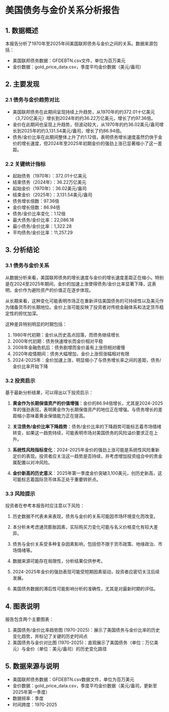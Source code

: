 # 美国债务与金价关系分析报告

## 1. 数据概述

本报告分析了1970年至2025年间美国联邦债务与金价之间的关系。数据来源包括：
- 美国联邦债务数据：GFDEBTN.csv文件，单位为百万美元
- 金价数据：gold_price_data.csv，季度平均金价数据（美元/盎司）

## 2. 主要发现

### 2.1 债务与金价趋势对比
- 美国联邦债务在此期间呈现持续上升趋势，从1970年的约372.01十亿美元（3,720亿美元）增长到2024年的约36.22万亿美元，增长了约97.36倍。
- 金价在此期间也呈现上升趋势，但波动较大，从1970年的约36.02美元/盎司增长到2025年的约3,131.54美元/盎司，增长了约86.94倍。
- 债务/金价比率在此期间整体上升了约1.12倍，表明债务增长速度虽然仍快于金价的增长速度，但2024年至2025年初期金价的强劲上涨已显著缩小了这一差距。

### 2.2 关键统计指标
- 起始债务（1970年）：372.01十亿美元
- 结束债务（2024年）：36.22万亿美元
- 起始金价（1970年）：36.02美元/盎司
- 结束金价（2025年）：3,131.54美元/盎司
- 债务增长倍数：97.36倍
- 金价增长倍数：86.94倍
- 债务/金价比率变化：1.12倍
- 最大债务/金价比率：22,086.18
- 最小债务/金价比率：1,322.28
- 平均债务/金价比率：11,257.29

## 3. 分析结论

### 3.1 债务与金价关系
从数据分析来看，美国联邦债务的增长速度与金价的增长速度差距正在缩小。特别是在2024至2025年期间，金价的加速上涨使得债务/金价比率显著下降，这表明，金价作为避险资产的价值正在逐步体现。

从长期来看，这种变化可能表明市场正在重新评估美国债务的可持续性以及美元作为储备货币的长期地位。金价上涨可能反映了投资者对传统金融体系和法定货币稳定性的担忧加深。

这种差异特别明显的时期包括：
1. 1980年代初期：金价从历史高点回落，而债务继续增长
2. 2000年代初期：债务快速增长而金价相对平稳
3. 2008年金融危机后：债务剧增而金价虽有上涨但相对缓慢
4. 2020年疫情期间：债务大幅增加，金价上涨但涨幅相对有限
5. 2024-2025年：金价加速上涨，明显缩小了与债务增长率之间的差距，债务/金价比率开始下降

### 3.2 投资启示
基于最新分析结果，可以得出以下投资启示：

1. **黄金作为长期保值资产的价值增强**：金价的86.94倍增长，尤其是2024-2025年的强劲表现，表明黄金作为长期保值资产的地位正在增强。与债务增长的差距缩小意味着黄金保值能力正在提高。

2. **关注债务/金价比率下降趋势**：债务/金价比率的下降趋势可能标志着市场情绪转变，如果这一趋势持续，可能表明市场对美国债务的风险溢价要求正在上升。

3. **系统性风险指标变化**：2024-2025年金价的强劲上涨可能是系统性风险重新定价的表现。投资者应关注这一趋势是否持续，并考虑增加投资组合中的贵金属配置以对冲风险。

4. **金价新高的历史意义**：2025年第一季度金价突破3,100美元，创历史新高，这可能标志着国际货币体系正处于重要转折点。

### 3.3 风险提示
投资者在参考本报告时应注意以下风险：

1. 历史数据不代表未来表现，债务与金价的关系可能因市场环境变化而改变。

2. 本分析未考虑通货膨胀因素，实际购买力变化可能与名义价格变化有较大差异。

3. 债务与金价关系受多种复杂因素影响，包括但不限于货币政策、地缘政治、市场情绪等。

4. 数据来源可能存在局限性，分析结果仅供参考。

5. 2024-2025年金价的强劲表现可能受短期因素驱动，投资者应密切关注后续发展。

6. 美国债务数据的滞后性可能影响分析的准确性，尤其是对最新时期的评估。

## 4. 图表说明

报告包含两个主要图表：
1. 美国债务/金价比率趋势图 (1970-2025)：展示了美国债务与金价比率的历史变化趋势，并标记了关键的历史时间点
2. 美国债务与金价对比图 (1970-2025)：直观展示了美国债务（单位：万亿美元）与金价（单位：美元/盎司）的历史变化路径

## 5. 数据来源与说明

- 美国联邦债务数据：GFDEBTN.csv数据文件，单位为百万美元
- 金价数据：gold_price_data.csv，季度平均金价数据（美元/盎司，更新至2025年第一季度）
- 数据频率：季度
- 时间跨度：1970-2025 